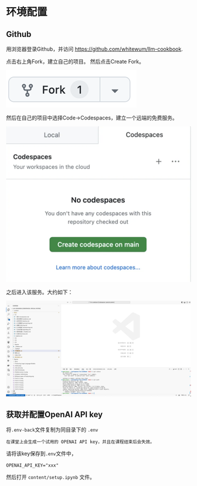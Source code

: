 # 环境配置

## Github


用浏览器登录Github，并访问 https://github.com/whitewum/llm-cookbook.

点击右上角Fork，建立自己的项目。  然后点击Create Fork。

![](../figures/Snipaste_2024-04-23_17-55-21.png)

然后在自己的项目中选择Code->Codespaces，建立一个远端的免费服务。

![](../figures/Snipaste_2024-04-23_17-53-41.png)

之后进入该服务。大约如下：

![](../figures/vscode.png)


## 获取并配置OpenAI API key

将`.env-back`文件复制为同目录下的 `.env`

    在课堂上会生成一个试用的 OPENAI API key，并且在课程结束后会失效。

请将该key保存到`.env`文件中，

```
OPENAI_API_KEY="xxx"
```  

然后打开 `content/setup.ipynb` 文件。